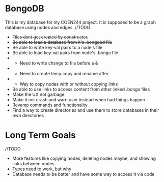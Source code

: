 # BongoDB
This is my database for my COEN244 project. It is supposed to be a graph database using nodes and edges.
//TODO
- ~~Files dont get created by constructor.~~
- ~~Be able to load a database from it's .bongobd file~~
- Be able to write key-val pairs to a node's file
- Be able to load key-val pairs from node's .bongo file
- - Need to write change to file before a &
- - Need to create temp copy and rename after
- - Way to copy nodes with or without copying links
- Be able to use links to access content from other linked .bongo files
- Make the UX not garbage
- Make it not crash and warn user instead when bad things happen
- Revamp commands and functionality
- Find a way to create directories and use them to store databases in their own directories
# Long Term Goals
//TODO
- More features like copying nodes, deleting nodes maybe, and showing links between nodes
- Types need to work, but why
- Database needs to be better and have some way to access it via code

